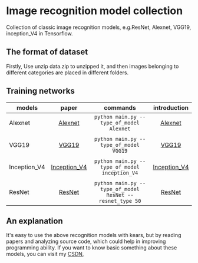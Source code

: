 # Image recognition model collection
Collection of classic image recognition models, e.g.ResNet, Alexnet, VGG19, inception_V4 in Tensorflow. 


## The format of dataset
Firstly, Use unzip data.zip to unzipped it, and then images belonging to different categories are placed in different folders.


## Training networks
| models      | paper                                    | commands                     |  introduction       |
| ----------  | :-----------:                            | :-----------:                |  :-----------:      |
| Alexnet     | [Alexnet](https://papers.nips.cc/paper/4824-imagenet-classification-with-deep-convolutional-neural-networks.pdf)| `python main.py --type_of_model Alexnet` | [Alexnet](https://blog.csdn.net/qq_41776781/article/details/94437671) 
|             |                                          |                              |                              
| VGG19       | [VGG19](https://arxiv.org/abs/1801.01401)| `python main.py --type_of_model VGG19` |  [VGG19](https://blog.csdn.net/qq_41776781/article/details/94452085) 
|             |                                          |                              |         
|Inception_V4 | [Inception_V4](https://arxiv.org/abs/1606.03498)  | `python main.py --type_of_model inception_V4`  |  [Inception_V4](https://blog.csdn.net/qq_41776781/article/details/94476538) 
|             |                                          |                              |                    
| ResNet      | [ResNet](https://arxiv.org/abs/1606.03498) | `python main.py --type_of_model ResNet --resnet_type 50`  |  [ResNet](https://blog.csdn.net/qq_41776781/article/details/94459299) 

## An explanation
It's easy to use the above recognition models with kears, but by reading papers and analyzing source code, which could help in improving programming ability. If you want to know basic something about these models, you can visit my [CSDN](https://blog.csdn.net/qq_41776781/category_9291732.html), 

